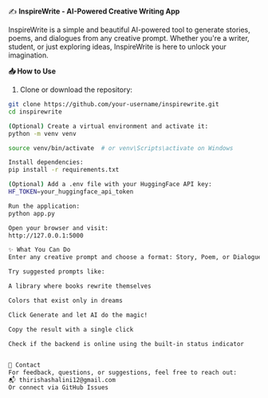 ✍️ **InspireWrite - AI-Powered Creative Writing App**

InspireWrite is a simple and beautiful AI-powered tool to generate stories, poems, and dialogues from any creative prompt. Whether you're a writer, student, or just exploring ideas, InspireWrite is here to unlock your imagination.

**📥 How to Use**

1. Clone or download the repository:

```bash
git clone https://github.com/your-username/inspirewrite.git
cd inspirewrite

(Optional) Create a virtual environment and activate it:
python -m venv venv

source venv/bin/activate  # or venv\Scripts\activate on Windows

Install dependencies:
pip install -r requirements.txt

(Optional) Add a .env file with your HuggingFace API key:
HF_TOKEN=your_huggingface_api_token

Run the application:
python app.py

Open your browser and visit:
http://127.0.0.1:5000

✨ What You Can Do
Enter any creative prompt and choose a format: Story, Poem, or Dialogue

Try suggested prompts like:

A library where books rewrite themselves

Colors that exist only in dreams

Click Generate and let AI do the magic!

Copy the result with a single click

Check if the backend is online using the built-in status indicator


📧 Contact
For feedback, questions, or suggestions, feel free to reach out:
📬 thirishashalini12@gmail.com
Or connect via GitHub Issues
